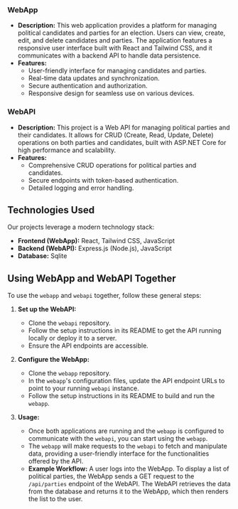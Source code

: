 ### WebApp

-   **Description:** This web application provides a platform for managing political candidates and parties for an election. Users can view, create, edit, and delete candidates and parties. The application features a responsive user interface built with React and Tailwind CSS, and it communicates with a backend API to handle data persistence.
-   **Features:**
    -   User-friendly interface for managing candidates and parties.
    -   Real-time data updates and synchronization.
    -   Secure authentication and authorization.
    -   Responsive design for seamless use on various devices.

### WebAPI

-   **Description:** This project is a Web API for managing political parties and their candidates. It allows for CRUD (Create, Read, Update, Delete) operations on both parties and candidates, built with ASP.NET Core for high performance and scalability.
-   **Features:**
    -   Comprehensive CRUD operations for political parties and candidates.
    -   Secure endpoints with token-based authentication.
    -   Detailed logging and error handling.

## Technologies Used

Our projects leverage a modern technology stack:

-   **Frontend (WebApp):** React, Tailwind CSS, JavaScript
-   **Backend (WebAPI):** Express.js (Node.js), JavaScript
-   **Database:** Sqlite

## Using WebApp and WebAPI Together

To use the `webapp` and `webapi` together, follow these general steps:

1.  **Set up the WebAPI:**

    -   Clone the `webapi` repository.
    -   Follow the setup instructions in its README to get the API running locally or deploy it to a server.
    -   Ensure the API endpoints are accessible.

2.  **Configure the WebApp:**

    -   Clone the `webapp` repository.
    -   In the `webapp`'s configuration files, update the API endpoint URLs to point to your running `webapi` instance.
    -   Follow the setup instructions in its README to build and run the `webapp`.

3.  **Usage:**
    -   Once both applications are running and the `webapp` is configured to communicate with the `webapi`, you can start using the `webapp`.
    -   The `webapp` will make requests to the `webapi` to fetch and manipulate data, providing a user-friendly interface for the functionalities offered by the API.
    -   **Example Workflow:** A user logs into the WebApp. To display a list of political parties, the WebApp sends a GET request to the `/api/parties` endpoint of the WebAPI. The WebAPI retrieves the data from the database and returns it to the WebApp, which then renders the list to the user.
